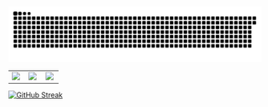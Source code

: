 
<!--
**KJA000/KJA000** is a ✨ _special_ ✨ repository because its `README.md` (this file) appears on your GitHub profile.

Here are some ideas to get you started:

- 🔭 I’m currently working on ...
- 🌱 I’m currently learning ...
- 👯 I’m looking to collaborate on ...
- 🤔 I’m looking for help with ...
- 💬 Ask me about ...
- 📫 How to reach me: ...
- 😄 Pronouns: ...
- ⚡ Fun fact: ...
-->
<img src="https://github.com/KJA000/KJA000/blob/output/github-contribution-grid-snake.svg"/>
<table width=100% border="0">
   <tr>
      <td width=30%>
<img src="https://img.shields.io/badge/Python-3776AB?style=for-the-badge&logo=Python&logoColor=white">
      </td>
      <td width=30%>
<img src="https://img.shields.io/badge/C/C++-00599C?style=for-the-badge&logo=cplusplus&logoColor=white">  
      </td>
      <td width=30%>
<img src="https://img.shields.io/badge/javascript-F7DF1E?style=for-the-badge&logo=javascript&logoColor=white">  
      </td>
   </tr>
</table>

[![GitHub Streak](https://github-readme-streak-stats.herokuapp.com/?user=KJA000&theme=tokyonight)](https://git.io/streak-stats)
